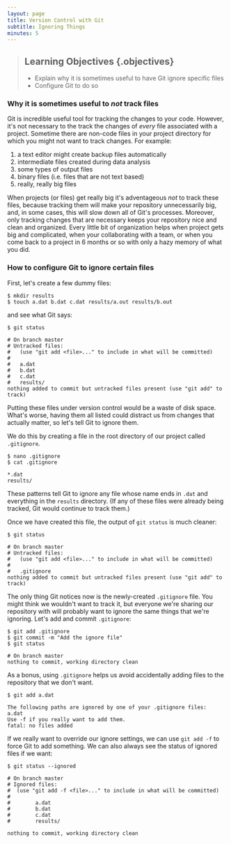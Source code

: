 ```yaml
---
layout: page
title: Version Control with Git
subtitle: Ignoring Things
minutes: 5
---
```

> ## Learning Objectives {.objectives}
> 
> *   Explain why it is sometimes useful to have Git ignore specific files
> *   Configure Git to do so
>      

### Why it is sometimes useful to *not* track files

Git is incredible useful tool for tracking the changes to your code. However, it's not necessary to the track the changes of *every* file associated with a project. Sometime there are non-code files in your project directory for which you might not want to track changes.  For example:

1. a text editor might create backup files automatically 
2. intermediate files created during data analysis
3. some types of output files 
4. binary files (i.e. files that are not text based)
5. really, really big files

When projects (or files) get really big it's adventageous *not* to track these files, because tracking them will make your repository unnecessarily big, and, in some cases, this will slow down all of Git's processes.  Moreover, only tracking changes that are necessary keeps your repository nice and clean and organized.  Every little bit of organization helps when project gets big and complicated, when your collaborating with a team, or when you come back to a project in 6 months or so with only a hazy memory of what you did.  

### How to configure Git to ignore certain files

First, let's create a few dummy files:

~~~ {.bash}
$ mkdir results
$ touch a.dat b.dat c.dat results/a.out results/b.out
~~~

and see what Git says:

~~~ {.bash}
$ git status
~~~
~~~ {.output}
# On branch master
# Untracked files:
#   (use "git add <file>..." to include in what will be committed)
#
#	a.dat
#	b.dat
#	c.dat
#	results/
nothing added to commit but untracked files present (use "git add" to track)
~~~

Putting these files under version control would be a waste of disk space.
What's worse,
having them all listed could distract us from changes that actually matter,
so let's tell Git to ignore them.

We do this by creating a file in the root directory of our project called `.gitignore`.

~~~ {.bash}
$ nano .gitignore
$ cat .gitignore
~~~
~~~ {.output}
*.dat
results/
~~~

These patterns tell Git to ignore any file whose name ends in `.dat`
and everything in the `results` directory.
(If any of these files were already being tracked,
Git would continue to track them.)

Once we have created this file,
the output of `git status` is much cleaner:

~~~ {.bash}
$ git status
~~~
~~~ {.output}
# On branch master
# Untracked files:
#   (use "git add <file>..." to include in what will be committed)
#
#	.gitignore
nothing added to commit but untracked files present (use "git add" to track)
~~~

The only thing Git notices now is the newly-created `.gitignore` file.
You might think we wouldn't want to track it,
but everyone we're sharing our repository with will probably want to ignore
the same things that we're ignoring.
Let's add and commit `.gitignore`:

~~~ {.bash}
$ git add .gitignore
$ git commit -m "Add the ignore file"
$ git status
~~~
~~~ {.output}
# On branch master
nothing to commit, working directory clean
~~~

As a bonus,
using `.gitignore` helps us avoid accidentally adding files to the repository that we don't want.

~~~ {.bash}
$ git add a.dat
~~~
~~~ {.output}
The following paths are ignored by one of your .gitignore files:
a.dat
Use -f if you really want to add them.
fatal: no files added
~~~

If we really want to override our ignore settings,
we can use `git add -f` to force Git to add something.
We can also always see the status of ignored files if we want:

~~~ {.bash}
$ git status --ignored
~~~
~~~ {.output}
# On branch master
# Ignored files:
#  (use "git add -f <file>..." to include in what will be committed)
#
#        a.dat
#        b.dat
#        c.dat
#        results/

nothing to commit, working directory clean
~~~
